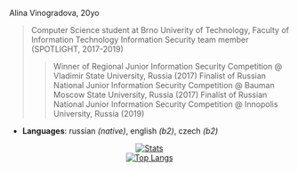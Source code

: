 Alina Vinogradova, 20yo

> Computer Science student at Brno Univerity of Technology, Faculty of Information Technology
> Information Security team member (SPOTLIGHT, 2017-2019)
>> Winner of Regional Junior Information Security Competition @ Vladimir State University, Russia (2017)
>> Finalist of Russian National Junior Information Security Competition @ Bauman Moscow State University, Russia (2017)
>> Finalist of Russian National Junior Information Security Competition @ Innopolis University, Russia (2019)
* **Languages**: russian *(native)*, english *(b2)*, czech *(b2)*


<div align="center">
 
 [![Stats](https://github-readme-stats.vercel.app/api?username=jsemaljaa&show_icons=true&theme=radical&count_private=true&hide_border=true)](https://github.com/jsemaljaa)
 <br>
  [![Top Langs](https://github-readme-stats.vercel.app/api/top-langs/?username=jsemaljaa&langs_count=10&layout=compact&theme=radical&hide_border=true&disable_animations=true)](https://github.com/jsemaljaa/)
 
</div>
